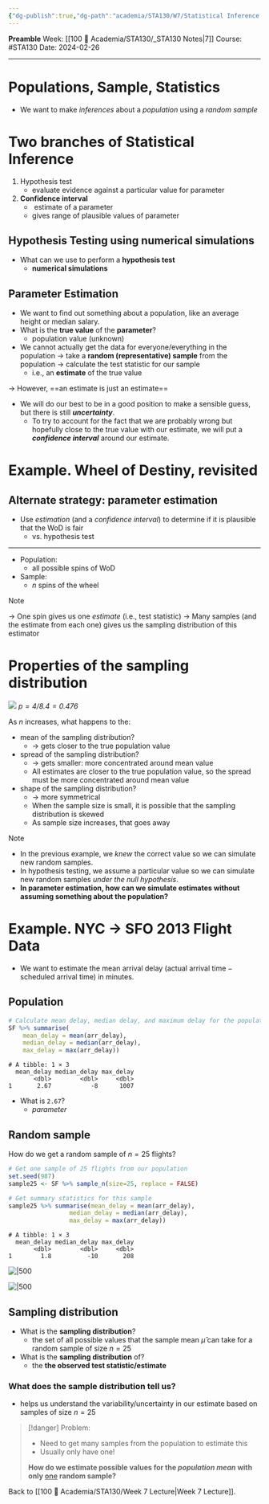 ```yaml
---
{"dg-publish":true,"dg-path":"academia/STA130/W7/Statistical Inference - Testing vs Estimation.md","permalink":"/academia/sta-130/w7/statistical-inference-testing-vs-estimation/","created":"2024-02-26T13:13:12.962-05:00","updated":"2024-03-05T22:05:27.118-05:00"}
---
```


**Preamble**
Week: [[100 📒 Academia/STA130/_STA130 Notes\|7]]
Course: #STA130
Date: 2024-02-26

---
# Populations, Sample, Statistics

- We want to make *inferences* about a *population* using a *random sample*

# Two branches of Statistical Inference

1. Hypothesis test
	- evaluate evidence against a particular value for parameter
2. **Confidence interval**
	-  estimate of a parameter
	- gives range of plausible values of parameter

## Hypothesis Testing using numerical simulations

- What can we use to perform a **hypothesis test**
	- **numerical simulations**

## Parameter Estimation

- We want to find out something about a population, like an average height or median salary.
- What is the **true value** of the **parameter**?
	- population value (unknown)
- We cannot actually get the data for everyone/everything in the population → take a **random (representative) sample** from the population → calculate the test statistic for our sample
	- i.e., an **estimate** of the true value

→ However, ==an estimate is just an estimate==
- We will do our best to be in a good position to make a sensible guess, but there is still ***uncertainty***.
	- To try to account for the fact that we are probably wrong but hopefully close to the true value with our estimate, we will put a ***confidence interval*** around our estimate.

# Example. Wheel of Destiny, revisited

## Alternate strategy: parameter estimation

- Use *estimation* (and a *confidence interval*) to determine if it is plausible that the WoD is fair
	- vs. hypothesis test
---
- Population:
	- all possible spins of WoD
- Sample:
	- $n$ spins of the wheel

> [!note]
> → One spin gives us one *estimate* (i.e., test statistic)
> → Many samples (and the estimate from each one) gives us the sampling distribution of this estimator

# Properties of the sampling distribution

![](https://i.imgur.com/NyyRHr2.png)
*$p = 4/8.4 = 0.476$*

As $n$ increases, what happens to the:
- mean of the sampling distribution?
	- → gets closer to the true population value
- spread of the sampling distribution?
	- → gets smaller: more concentrated around mean value
	- All estimates are closer to the true population value, so the spread must be more concentrated around mean value
- shape of the sampling distribution?
	- → more symmetrical
	- When the sample size is small, it is possible that the sampling distribution is skewed
	- As sample size increases, that goes away

> [!note]
> - In the previous example, we *knew* the correct value so we can simulate new random samples.
> - In hypothesis testing, we assume a particular value so we can simulate new random samples *under the null hypothesis*.
> - **In parameter estimation, how can we simulate estimates without assuming something about the population?**

# Example. NYC → SFO 2013 Flight Data

- We want to estimate the mean arrival delay ($\text{actual arrival time} - \text{scheduled arrival time}$) in minutes.

## Population

```r
# Calculate mean delay, median delay, and maximum delay for the population
SF %>% summarise(
	mean_delay = mean(arr_delay),
	median_delay = median(arr_delay),
	max_delay = max(arr_delay))
```

```
# A tibble: 1 × 3
  mean_delay median_delay max_delay
       <dbl>        <dbl>     <dbl>
1       2.67           -8      1007
```

- What is `2.67`?
	- *parameter*
## Random sample

How do we get a random sample of $n = 25$ flights?

```r
# Get one sample of 25 flights from our population
set.seed(987)
sample25 <- SF %>% sample_n(size=25, replace = FALSE)

# Get summary statistics for this sample
sample25 %>% summarise(mean_delay = mean(arr_delay),
                 median_delay = median(arr_delay),
                 max_delay = max(arr_delay))
```

```
# A tibble: 1 × 3
  mean_delay median_delay max_delay
       <dbl>        <dbl>     <dbl>
1        1.8          -10       208
```

![|500](https://i.imgur.com/IZRqu4q.png)

![|500](https://i.imgur.com/aOGccR1.png)

## Sampling distribution

- What is the **sampling distribution**?
	- the set of all possible values that the sample mean $\hat{\mu}$ can take for a random sample of size $n = 25$
- What is the **sampling distribution** of?
	- the **the observed test statistic/estimate**

### What does the sample distribution tell us?

- helps us understand the variability/uncertainty in our estimate based on samples of size $n = 25$

> [!danger] Problem:
> - Need to get many samples from the population to estimate this
> - Usually only have one!
> 
> **How do we estimate possible values for the *population mean* with only <u>one</u> random sample?**

Back to [[100 📒 Academia/STA130/Week 7 Lecture\|Week 7 Lecture]].
